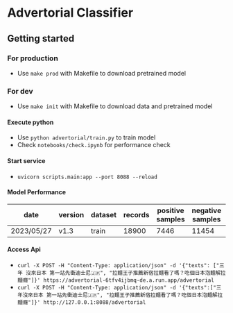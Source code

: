 # Advertorial Classifier


## Getting started

### For production

- Use `make prod` with Makefile to download pretrained model

### For dev

- Use `make init` with Makefile to download data and pretrained model

#### Execute python
- Use `python advertorial/train.py` to train model
- Check `notebooks/check.ipynb` for performance check

#### Start service
- `uvicorn scripts.main:app --port 8088 --reload`

#### Model Performance
|date|version|dataset|records|positive samples|negative samples|hit|miss|accuracy|miss rate|  
|--|--|--|--|--|--|--|--|--|--|   
|2023/05/27|v1.3|train|18900|7446|11454|18120|780|0.95873|0.04127|  

#### Access Api
- `curl -X POST -H "Content-Type: application/json" -d '{"texts": ["三年 沒來日本 第一站先衝迪士尼🇯🇵", "拉麵王子推薦新宿拉麵看了嗎？吃個日本泡麵解拉麵癮"]}' https://advertorial-6tfv4ijbmq-de.a.run.app/advertorial`
- `curl -X POST -H "Content-Type: application/json" -d '{"texts":["三年沒來日本 第一站先衝迪士尼🇯🇵", "拉麵王子推薦新宿拉麵看了嗎？吃個日本泡麵解拉麵癮"]}' http://127.0.0.1:8088/advertorial`
